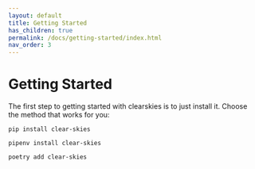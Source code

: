 ```yaml
---
layout: default
title: Getting Started
has_children: true
permalink: /docs/getting-started/index.html
nav_order: 3
---
```


# Getting Started

The first step to getting started with clearskies is to just install it.  Choose the method that works for you:

```
pip install clear-skies
```

```
pipenv install clear-skies
```

```
poetry add clear-skies
```
